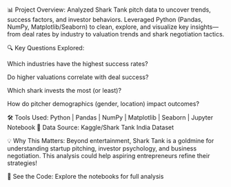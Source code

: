 📊 Project Overview:
Analyzed Shark Tank pitch data to uncover trends, success factors, and investor behaviors. Leveraged Python (Pandas, NumPy, Matplotlib/Seaborn) to clean, explore, and visualize key insights—from deal rates by industry to valuation trends and shark negotiation tactics.

🔍 Key Questions Explored:

Which industries have the highest success rates?

Do higher valuations correlate with deal success?

Which shark invests the most (or least)?

How do pitcher demographics (gender, location) impact outcomes?

🛠 Tools Used: Python | Pandas | NumPy | Matplotlib | Seaborn | Jupyter Notebook
📂 Data Source: Kaggle/Shark Tank India Dataset

💡 Why This Matters:
Beyond entertainment, Shark Tank is a goldmine for understanding startup pitching, investor psychology, and business negotiation. This analysis could help aspiring entrepreneurs refine their strategies!

📌 See the Code: Explore the notebooks for full analysis
